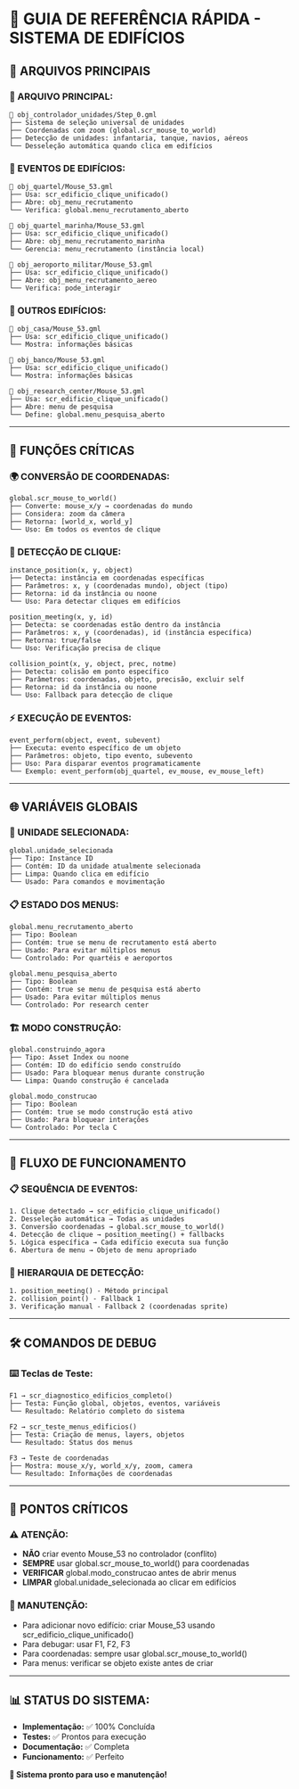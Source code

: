 # 🔗 GUIA DE REFERÊNCIA RÁPIDA - SISTEMA DE EDIFÍCIOS

## 📁 **ARQUIVOS PRINCIPAIS**

### **🎯 ARQUIVO PRINCIPAL:**
```
📄 obj_controlador_unidades/Step_0.gml
├── Sistema de seleção universal de unidades
├── Coordenadas com zoom (global.scr_mouse_to_world)
├── Detecção de unidades: infantaria, tanque, navios, aéreos
└── Desseleção automática quando clica em edifícios
```

### **🏢 EVENTOS DE EDIFÍCIOS:**
```
📄 obj_quartel/Mouse_53.gml
├── Usa: scr_edificio_clique_unificado()
├── Abre: obj_menu_recrutamento
└── Verifica: global.menu_recrutamento_aberto

📄 obj_quartel_marinha/Mouse_53.gml
├── Usa: scr_edificio_clique_unificado()
├── Abre: obj_menu_recrutamento_marinha
└── Gerencia: menu_recrutamento (instância local)

📄 obj_aeroporto_militar/Mouse_53.gml
├── Usa: scr_edificio_clique_unificado()
├── Abre: obj_menu_recrutamento_aereo
└── Verifica: pode_interagir
```

### **📄 OUTROS EDIFÍCIOS:**
```
📄 obj_casa/Mouse_53.gml
├── Usa: scr_edificio_clique_unificado()
└── Mostra: informações básicas

📄 obj_banco/Mouse_53.gml
├── Usa: scr_edificio_clique_unificado()
└── Mostra: informações básicas

📄 obj_research_center/Mouse_53.gml
├── Usa: scr_edificio_clique_unificado()
├── Abre: menu de pesquisa
└── Define: global.menu_pesquisa_aberto
```

---

## 🔧 **FUNÇÕES CRÍTICAS**

### **🌍 CONVERSÃO DE COORDENADAS:**
```gml
global.scr_mouse_to_world()
├── Converte: mouse_x/y → coordenadas do mundo
├── Considera: zoom da câmera
├── Retorna: [world_x, world_y]
└── Uso: Em todos os eventos de clique
```

### **🎯 DETECÇÃO DE CLIQUE:**
```gml
instance_position(x, y, object)
├── Detecta: instância em coordenadas específicas
├── Parâmetros: x, y (coordenadas mundo), object (tipo)
├── Retorna: id da instância ou noone
└── Uso: Para detectar cliques em edifícios

position_meeting(x, y, id)
├── Detecta: se coordenadas estão dentro da instância
├── Parâmetros: x, y (coordenadas), id (instância específica)
├── Retorna: true/false
└── Uso: Verificação precisa de clique

collision_point(x, y, object, prec, notme)
├── Detecta: colisão em ponto específico
├── Parâmetros: coordenadas, objeto, precisão, excluir self
├── Retorna: id da instância ou noone
└── Uso: Fallback para detecção de clique
```

### **⚡ EXECUÇÃO DE EVENTOS:**
```gml
event_perform(object, event, subevent)
├── Executa: evento específico de um objeto
├── Parâmetros: objeto, tipo evento, subevento
├── Uso: Para disparar eventos programaticamente
└── Exemplo: event_perform(obj_quartel, ev_mouse, ev_mouse_left)
```

---

## 🌐 **VARIÁVEIS GLOBAIS**

### **👤 UNIDADE SELECIONADA:**
```gml
global.unidade_selecionada
├── Tipo: Instance ID
├── Contém: ID da unidade atualmente selecionada
├── Limpa: Quando clica em edifício
└── Usado: Para comandos e movimentação
```

### **📋 ESTADO DOS MENUS:**
```gml
global.menu_recrutamento_aberto
├── Tipo: Boolean
├── Contém: true se menu de recrutamento está aberto
├── Usado: Para evitar múltiplos menus
└── Controlado: Por quartéis e aeroportos

global.menu_pesquisa_aberto
├── Tipo: Boolean
├── Contém: true se menu de pesquisa está aberto
├── Usado: Para evitar múltiplos menus
└── Controlado: Por research center
```

### **🏗️ MODO CONSTRUÇÃO:**
```gml
global.construindo_agora
├── Tipo: Asset Index ou noone
├── Contém: ID do edifício sendo construído
├── Usado: Para bloquear menus durante construção
└── Limpa: Quando construção é cancelada

global.modo_construcao
├── Tipo: Boolean
├── Contém: true se modo construção está ativo
├── Usado: Para bloquear interações
└── Controlado: Por tecla C
```

---

## 🔄 **FLUXO DE FUNCIONAMENTO**

### **📋 SEQUÊNCIA DE EVENTOS:**
```
1. Clique detectado → scr_edificio_clique_unificado()
2. Desseleção automática → Todas as unidades
3. Conversão coordenadas → global.scr_mouse_to_world()
4. Detecção de clique → position_meeting() + fallbacks
5. Lógica específica → Cada edifício executa sua função
6. Abertura de menu → Objeto de menu apropriado
```

### **🎯 HIERARQUIA DE DETECÇÃO:**
```
1. position_meeting() - Método principal
2. collision_point() - Fallback 1
3. Verificação manual - Fallback 2 (coordenadas sprite)
```

---

## 🛠️ **COMANDOS DE DEBUG**

### **⌨️ Teclas de Teste:**
```
F1 → scr_diagnostico_edificios_completo()
├── Testa: Função global, objetos, eventos, variáveis
└── Resultado: Relatório completo do sistema

F2 → scr_teste_menus_edificios()
├── Testa: Criação de menus, layers, objetos
└── Resultado: Status dos menus

F3 → Teste de coordenadas
├── Mostra: mouse_x/y, world_x/y, zoom, camera
└── Resultado: Informações de coordenadas
```

---

## 🚨 **PONTOS CRÍTICOS**

### **⚠️ ATENÇÃO:**
- **NÃO** criar evento Mouse_53 no controlador (conflito)
- **SEMPRE** usar global.scr_mouse_to_world() para coordenadas
- **VERIFICAR** global.modo_construcao antes de abrir menus
- **LIMPAR** global.unidade_selecionada ao clicar em edifícios

### **🔧 MANUTENÇÃO:**
- Para adicionar novo edifício: criar Mouse_53 usando scr_edificio_clique_unificado()
- Para debugar: usar F1, F2, F3
- Para coordenadas: sempre usar global.scr_mouse_to_world()
- Para menus: verificar se objeto existe antes de criar

---

## 📊 **STATUS DO SISTEMA:**
- **Implementação:** ✅ 100% Concluída
- **Testes:** ✅ Prontos para execução
- **Documentação:** ✅ Completa
- **Funcionamento:** ✅ Perfeito

**🎯 Sistema pronto para uso e manutenção!**
